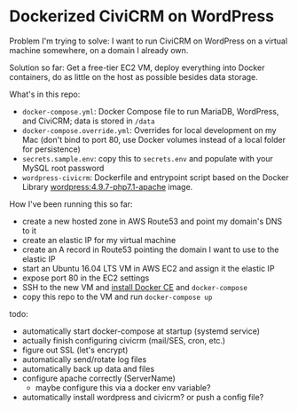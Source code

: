# Dockerized CiviCRM on WordPress

Problem I'm trying to solve: I want to run CiviCRM on WordPress on a virtual machine somewhere, on a domain I already own.

Solution so far: Get a free-tier EC2 VM, deploy everything into Docker containers, do as little on the host as possible besides data storage.

What's in this repo:

- `docker-compose.yml`: Docker Compose file to run MariaDB, WordPress, and CiviCRM; data is stored in `/data`
- `docker-compose.override.yml`: Overrides for local development on my Mac (don't bind to port 80, use Docker volumes instead of a local folder for persistence)
- `secrets.sample.env`: copy this to `secrets.env` and populate with your MySQL root password
- `wordpress-civicrm`: Dockerfile and entrypoint script based on the Docker Library [wordpress:4.9.7-php7.1-apache][wpdocker] image.

How I've been running this so far:

- create a new hosted zone in AWS Route53 and point my domain's DNS to it
- create an elastic IP for my virtual machine
- create an A record in Route53 pointing the domain I want to use to the elastic IP
- start an Ubuntu 16.04 LTS VM in AWS EC2 and assign it the elastic IP
- expose port 80 in the EC2 settings
- SSH to the new VM and [install Docker CE][dockerinstall] and `docker-compose`
- copy this repo to the VM and run `docker-compose up`

todo:
- automatically start docker-compose at startup (systemd service)
- actually finish configuring civicrm (mail/SES, cron, etc.)
- figure out SSL (let's encrypt)
- automatically send/rotate log files
- automatically back up data and files
- configure apache correctly (ServerName)
  - maybe configure this via a docker env variable?
- automatically install wordpress and civicrm? or push a config file?

[wpdocker]: https://github.com/docker-library/wordpress/blob/b7198b18d92c016411c4bc3cdb31711065305605/php7.1/apache/Dockerfile
[dockerinstall]: https://docs.docker.com/install/linux/docker-ce/ubuntu/